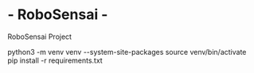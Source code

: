 # - RoboSensai -
RoboSensai Project


python3 -m venv venv --system-site-packages
source venv/bin/activate
pip install -r requirements.txt
